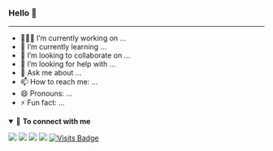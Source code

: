 ### Hello 👋
<hr>

<!--
**Adk2001tech/Adk2001tech** is a ✨ _special_ ✨ repository because its `README.md` (this file) appears on your GitHub profile.
-->


- 👨🏽‍💻 I’m currently working on ...
- 🌱 I’m currently learning ...
- 👯 I’m looking to collaborate on ...
- 🤔 I’m looking for help with ...
- 💬 Ask me about ...
- 📫 How to reach me: ...
- 😄 Pronouns: ...
- ⚡ Fun fact: ...

<details open>
<summary>🤝 <b>To connect with me</b></summary>
 <p align = "center">

[<img src="https://img.shields.io/badge/kaggle-%231DA1F2.svg?&style=for-the-badge&logo=kaggle&logoColor=white" />](https://www.kaggle.com/akhileshdkapse) 
[<img src="https://img.shields.io/badge/medium-%2312100E.svg?&style=for-the-badge&logo=medium&logoColor=white" />](https://medium.com/@akhileshkapse)
[<img src="https://img.shields.io/badge/linkedin-%230077B5.svg?&style=for-the-badge&logo=linkedin&logoColor=white" />](https://www.linkedin.com/in/akhilesh-kapse-a8a606195/)
[<img src = "https://img.shields.io/badge/instagram-%23E4405F.svg?&style=for-the-badge&logo=instagram&logoColor=white">](https://www.instagram.com/akhilesh.kapse/) 
[![Visits Badge](https://badges.pufler.dev/visits/Adk2001tech/Adk2001tech?style=for-the-badge)](https://github.com/Adk2001tech/Adk2001tech)

</p>
</details>

